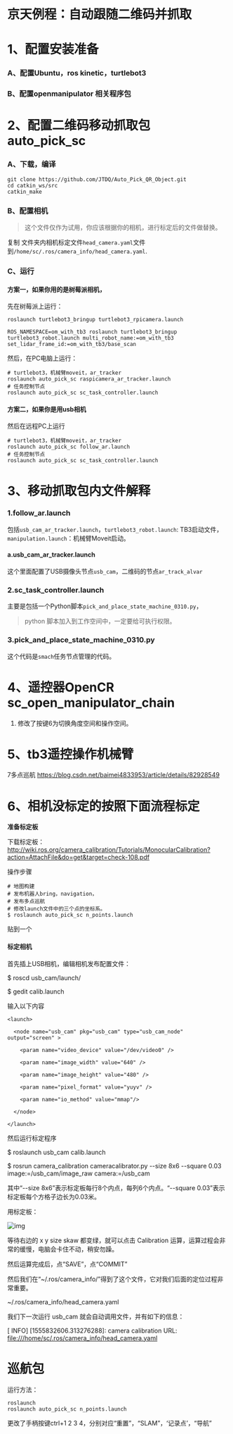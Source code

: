 

# 京天例程：自动跟随二维码并抓取

# 1、配置安装准备

### A、配置Ubuntu，ros kinetic，turtlebot3

### B、配置openmanipulator 相关程序包

# 2、配置二维码移动抓取包 auto_pick_sc

### A、下载，编译

```shell
git clone https://github.com/JTDQ/Auto_Pick_QR_Object.git
cd catkin_ws/src
catkin_make
```

### B、配置相机

> 这个文件仅作为试用，你应该根据你的相机，进行标定后的文件做替换。

复制 文件夹内相机标定文件`head_camera.yaml`文件到`/home/sc/.ros/camera_info/head_camera.yaml`.

### C、运行

#### 方案一，如果你用的是树莓派相机，

先在树莓派上运行：

```
roslaunch turtlebot3_bringup turtlebot3_rpicamera.launch 

ROS_NAMESPACE=om_with_tb3 roslaunch turtlebot3_bringup turtlebot3_robot.launch multi_robot_name:=om_with_tb3 set_lidar_frame_id:=om_with_tb3/base_scan 
```

然后，在PC电脑上运行：

```shell
# turtlebot3，机械臂moveit，ar_tracker
roslaunch auto_pick_sc raspicamera_ar_tracker.launch
# 任务控制节点
roslaunch auto_pick_sc sc_task_controller.launch
```

#### 方案二，如果你是用usb相机

然后在远程PC上运行

```shell
# turtlebot3，机械臂moveit，ar_tracker
roslaunch auto_pick_sc follow_ar.launch
# 任务控制节点
roslaunch auto_pick_sc sc_task_controller.launch
```



# 3、移动抓取包内文件解释

### 1.follow_ar.launch

包括`usb_cam_ar_tracker.launch`，`turtlebot3_robot.launch`: TB3启动文件，`manipulation.launch`：机械臂Moveit启动。

#### a.usb_cam_ar_tracker.launch

这个里面配置了USB摄像头节点`usb_cam`，二维码的节点`ar_track_alvar`

### 2.sc_task_controller.launch

主要是包括一个Python脚本`pick_and_place_state_machine_0310.py`，

> python 脚本加入到工作空间中，一定要给可执行权限。

### 3.pick_and_place_state_machine_0310.py

这个代码是`smach`任务节点管理的代码。

# 4、遥控器OpenCR sc_open_manipulator_chain

1. 修改了按键6为切换角度空间和操作空间。



# 5、tb3遥控操作机械臂

7多点巡航 <https://blog.csdn.net/baimei4833953/article/details/82928549>

# 6、相机没标定的按照下面流程标定

**准备标定板**

下载标定板：<http://wiki.ros.org/camera_calibration/Tutorials/MonocularCalibration?action=AttachFile&do=get&target=check-108.pdf>

操作步骤

```
# 地图构建
# 发布机器人bring，navigation， 
# 发布多点巡航  
# 修改launch文件中的三个点的坐标系。
$ roslaunch auto_pick_sc n_points.launch 
```



贴到一个

#### **标定相机**

首先插上USB相机，编辑相机发布配置文件：

$ roscd usb_cam/launch/

$ gedit calib.launch 

输入以下内容

```
<launch>

  <node name="usb_cam" pkg="usb_cam" type="usb_cam_node" output="screen" >

    <param name="video_device" value="/dev/video0" />

    <param name="image_width" value="640" />

    <param name="image_height" value="480" />

    <param name="pixel_format" value="yuyv" />

    <param name="io_method" value="mmap"/>

  </node>

</launch>
```

然后运行标定程序

$ roslaunch usb_cam calib.launch             

$ rosrun camera_calibration cameracalibrator.py --size 8x6 --square 0.03 image:=/usb_cam/image_raw camera:=/usb_cam

其中“--size 8x6”表示标定板每行8个内点，每列6个内点。“--square 0.03”表示标定板每个方格子边长为0.03米。

用标定板：

![img](file:////tmp/wps-sc/ksohtml/wpsSqYe7i.jpg) 

等待右边的 x y size skaw 都变绿，就可以点击 Calibration 运算，运算过程会非常的缓慢，电脑会卡住不动，稍安勿躁。

然后运算完成后，点“SAVE”，点“COMMIT”

然后我们在“~/.ros/camera_info/”得到了这个文件，它对我们后面的定位过程非常重要。

~/.ros/camera_info/head_camera.yaml

我们下一次运行 usb_cam 就会自动调用文件，并有如下的信息：

[ INFO] [1555832606.313276288]: camera calibration URL: [file:///home/sc/.ros/camera_info/head_camera.yaml
](file://home\sc\.ros\camera_info\head_camera.yaml)



# 巡航包

运行方法：

```
roslaunch 
roslaunch auto_pick_sc n_points.launch

```

 更改了手柄按键ctrl+1 2 3 4，分别对应“重置”，“SLAM”，‘记录点’，“导航” 